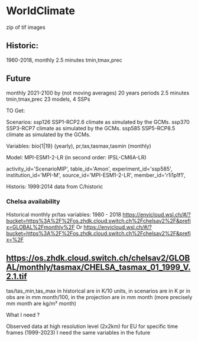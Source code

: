 # WorldClimate

zip of tif images

## Historic:
1960-2018, monthly
2.5 minutes
tmin,tmax,prec

## Future
monthly 2021-2100 by (not moving averages) 20 years periods
2.5 minutes
tmin,tmax,prec
23 models, 4 SSPs



TO Get:

Scenarios:
ssp126 SSP1-RCP2.6 climate as simulated by the GCMs.
ssp370 SSP3-RCP7 climate as simulated by the GCMs.
ssp585 SSP5-RCP8.5 climate as simulated by the GCMs.

Variables:
bio{1|19} (yearly), pr,tas,tasmax,tasmin (monthly)

Model:
MPI-ESM1-2-LR
(in second order: IPSL-CM6A-LR)

activity_id='ScenarioMIP', 
             table_id='Amon', 
             experiment_id='ssp585', 
             institution_id='MPI-M', 
             source_id='MPI-ESM1-2-LR', 
             member_id='r1i1p1f1',


Historis: 1999:2014 data from C/historic



### Chelsa availability

Historical
monthly pr/tas variables: 1980 - 2018
https://envicloud.wsl.ch/#/?bucket=https%3A%2F%2Fos.zhdk.cloud.switch.ch%2Fchelsav2%2F&prefix=GLOBAL%2Fmonthly%2F
Or 
https://envicloud.wsl.ch/#/?bucket=https%3A%2F%2Fos.zhdk.cloud.switch.ch%2Fchelsav2%2F&prefix=%2F


https://os.zhdk.cloud.switch.ch/chelsav2/GLOBAL/monthly/tasmax/CHELSA_tasmax_01_1999_V.2.1.tif
- 

tas/tas_min,tas_max in historical are in K/10 units, in scenarios are in K
pr in obs are in mm month/100, in the projection are in mm month (more precisely mm month are kg/m² month)


What I need ?

Observed data at high resolution level (2x2km) for EU for specific time frames (1999-2023)
I need the same variables in the future